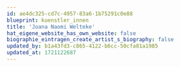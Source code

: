 ```yaml
---
id: ae4dc325-cd7c-4957-83a6-1b75291c0e88
blueprint: kuenstler_innen
title: 'Joana Naomi Welteke'
hat_eigene_website_has_own_website: false
biographie_eintragen_create_artist_s_biography: false
updated_by: b1a43fd3-c865-4122-b6cc-50cfa81a1985
updated_at: 1721122687
---
```

